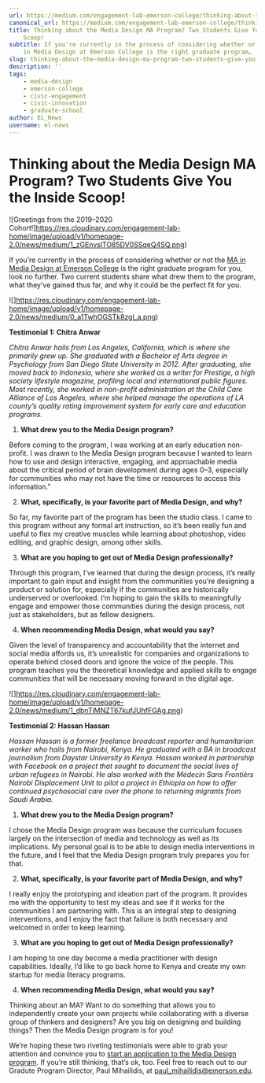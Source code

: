 ```yaml
---
url: https://medium.com/engagement-lab-emerson-college/thinking-about-the-media-design-ma-program-two-students-give-you-the-inside-scoop-53edfacff7d1
canonical_url: https://medium.com/engagement-lab-emerson-college/thinking-about-the-media-design-ma-program-two-students-give-you-the-inside-scoop-53edfacff7d1
title: Thinking about the Media Design MA Program? Two Students Give You the Inside
    Scoop!
subtitle: If you’re currently in the process of considering whether or not the MA
    in Media Design at Emerson College is the right graduate program…
slug: thinking-about-the-media-design-ma-program-two-students-give-you-the-inside-scoop
description: ''
tags:
    - media-design
    - emerson-college
    - civic-engagement
    - civic-innovation
    - graduate-school
author: EL_News
username: el-news
---
```


# Thinking about the Media Design MA Program? Two Students Give You the Inside Scoop!

![Greetings from the 2019–2020 Cohort!]https://res.cloudinary.com/engagement-lab-home/image/upload/v1/homepage-2.0/news/medium/1_zGEnvslTO85DV0SSqeQ4SQ.png)

If you’re currently in the process of considering whether or not the [MA in Media Design at Emerson College](https://www.emerson.edu/programs/media-design-ma) is the right graduate program for you, look no further. Two current students share what drew them to the program, what they’ve gained thus far, and why it could be the perfect fit for you.

![]https://res.cloudinary.com/engagement-lab-home/image/upload/v1/homepage-2.0/news/medium/0_a1TwhOGSTk8zgl_a.png)

**Testimonial 1: Chitra Anwar**

_Chitra Anwar hails from Los Angeles, California, which is where she primarily grew up. She graduated with a Bachelor of Arts degree in Psychology from San Diego State University in 2012. After graduating, she moved back to Indonesia, where she worked as a writer for Prestige, a high society lifestyle magazine, profiling local and international public figures. Most recently, she worked in non-profit administration at the Child Care Alliance of Los Angeles, where she helped manage the operations of LA county’s quality rating improvement system for early care and education programs._

1. **What drew you to the Media Design program?**

Before coming to the program, I was working at an early education non-profit. I was drawn to the Media Design program because I wanted to learn how to use and design interactive, engaging, and approachable media about the critical period of brain development during ages 0–3, especially for communities who may not have the time or resources to access this information.”

2. **What, specifically, is your favorite part of Media Design, and why?**

So far, my favorite part of the program has been the studio class. I came to this program without any formal art instruction, so it’s been really fun and useful to flex my creative muscles while learning about photoshop, video editing, and graphic design, among other skills.

3. **What are you hoping to get out of Media Design professionally?**

Through this program, I’ve learned that during the design process, it’s really important to gain input and insight from the communities you’re designing a product or solution for, especially if the communities are historically underserved or overlooked. I’m hoping to gain the skills to meaningfully engage and empower those communities during the design process, not just as stakeholders, but as fellow designers.

4. **When recommending Media Design, what would you say?**

Given the level of transparency and accountability that the internet and social media affords us, it’s unrealistic for companies and organizations to operate behind closed doors and ignore the voice of the people. This program teaches you the theoretical knowledge and applied skills to engage communities that will be necessary moving forward in the digital age.

![]https://res.cloudinary.com/engagement-lab-home/image/upload/v1/homepage-2.0/news/medium/1_dbnTjMNZT67kufJUhfFGAg.png)

**Testimonial 2: Hassan Hassan**

_Hassan Hassan is a former freelance broadcast reporter and humanitarian worker who hails from Nairobi, Kenya. He graduated with a BA in broadcast journalism from Daystar University in Kenya. Hassan worked in partnership with Facebook on a project that sought to document the social lives of urban refugees in Nairobi. He also worked with the Médecin Sans Frontièrs Nairobi Displacement Unit to pilot a project in Ethiopia on how to offer continued psychosocial care over the phone to returning migrants from Saudi Arabia._

1. **What drew you to the Media Design program?**

I chose the Media Design program was because the curriculum focuses largely on the intersection of media and technology as well as its implications. My personal goal is to be able to design media interventions in the future, and I feel that the Media Design program truly prepares you for that.

2. **What, specifically, is your favorite part of Media Design, and why?**

I really enjoy the prototyping and ideation part of the program. It provides me with the opportunity to test my ideas and see if it works for the communities I am partnering with. This is an integral step to designing interventions, and I enjoy the fact that failure is both necessary and welcomed in order to keep learning.

3. **What are you hoping to get out of Media Design professionally?**

I am hoping to one day become a media practitioner with design capabilities. Ideally, I’d like to go back home to Kenya and create my own startup for media literacy programs.

4. **When recommending Media Design, what would you say?**

Thinking about an MA? Want to do something that allows you to independently create your own projects while collaborating with a diverse group of thinkers and designers? Are you big on designing and building things? Then the Media Design program is for you!

We’re hoping these two riveting testimonials were able to grab your attention and convince you to [start an application to the Media Design program](https://www.emerson.edu/admissions-aid/graduate-admission/apply-masters-programs/apply-media-design). If you’re still thinking, that’s ok, too. Feel free to reach out to our Gradute Program Director, Paul Mihailidis, at [paul_mihailidis@emerson.edu](mailto:paul_mihailidis@emerson.edu).
